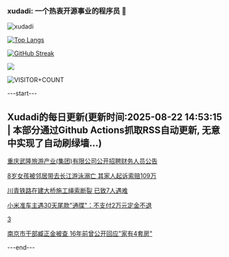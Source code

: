 ### xudadi: 一个热衷开源事业的程序员 👋

![xudadi](https://github-readme-stats-git-masterorgs-github-readme-stats-team.vercel.app/api?username=xudadi)

[![Top Langs](https://github-readme-stats.vercel.app/api/top-langs/?username=xudadi)](https://github.com/anuraghazra/github-readme-stats)

[![GitHub Streak](https://streak-stats.demolab.com?user=xudadi&locale=zh_Hans)](https://git.io/streak-stats)

![](https://raw.githubusercontent.com/xudadi/xudadi/main/assets/github-contribution-grid-snake.svg)

![VISITOR+COUNT](https://komarev.com/ghpvc/?username=xudadi&label=VISITOR+COUNT)


---start---

## Xudadi的每日更新(更新时间:2025-08-22 14:53:15 | 本部分通过Github Actions抓取RSS自动更新, 无意中实现了自动刷绿墙...)

[重庆武隆旅游产业(集团)有限公司公开招聘财务人员公告](https://www.gongkaoleida.com/article/2581045)

[8岁女孩被邻居带去长江游泳溺亡 其家人起诉索赔109万](https://m.163.com/news/article/K7IJ5TN705561G0D.html)

[川青铁路在建大桥施工绳索断裂 已致7人遇难](https://m.163.com/news/article/K7IBS0BA0001899O.html)

[小米准车主遇30天尾款"通牒"：不支付2万元定金不退](https://m.163.com/news/article/K7IGQF4G0511U82T.html)

[3](https://m.163.com/touch/news/sub/domestic)

[南京市干部臧正金被查 16年前曾公开回应"家有4套房"](https://m.163.com/news/article/K7IG37OT0534A4SC.html)

---end---
